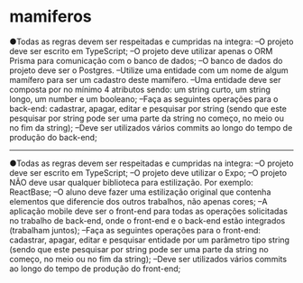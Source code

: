 # mamiferos

●Todas as regras devem ser respeitadas e cumpridas na integra:
–O projeto deve ser escrito em TypeScript;
–O projeto deve utilizar apenas o ORM Prisma para comunicação com o banco de dados;
–O banco de dados do projeto deve ser o Postgres. 
–Utilize uma entidade com um nome de algum mamífero para ser um cadastro deste mamífero. 
–Uma entidade deve ser composta por no mínimo 4 atributos sendo: um string curto, um string longo, um number e um booleano;
–Faça as seguintes operações para o back-end: cadastrar, apagar, editar e pesquisar por string (sendo que este pesquisar por string pode ser uma parte da string no começo, no meio ou no fim da string);
–Deve ser utilizados vários commits ao longo do tempo de produção do back-end;

-------------------------------------------------------------------------------------------------------------------------------------------------------------------------------

●Todas as regras devem ser respeitadas e cumpridas na integra:
–O projeto deve ser escrito em TypeScript;
–O projeto deve utilizar o Expo;
–O projeto NÃO deve usar qualquer biblioteca para estilização. Por exemplo: ReactBase;
–O aluno deve fazer uma estilização original que contenha elementos que diferencie dos outros trabalhos, não apenas cores;
–A aplicação mobile deve ser o front-end para todas as operações solicitadas no trabalho de back-end, onde o front-end e o back-end estão integrados (trabalham juntos);
–Faça as seguintes operações para o front-end: cadastrar, apagar, editar e pesquisar entidade por um parâmetro tipo string (sendo que este pesquisar por string pode ser uma parte da string no começo, no meio ou no fim da string);
–Deve ser utilizados vários commits ao longo do tempo de produção do front-end;

